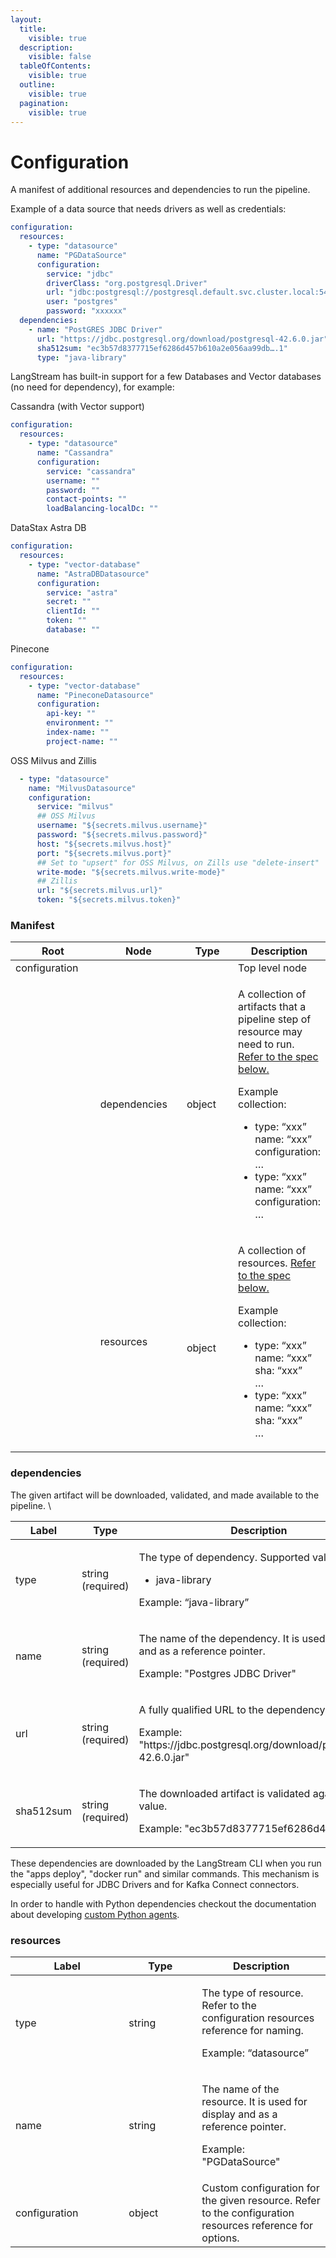 ```yaml
---
layout:
  title:
    visible: true
  description:
    visible: false
  tableOfContents:
    visible: true
  outline:
    visible: true
  pagination:
    visible: true
---
```


# Configuration

A manifest of additional resources and dependencies to run the pipeline.

Example of a data source that needs drivers as well as credentials:

```yaml
configuration:
  resources:
    - type: "datasource"
      name: "PGDataSource"
      configuration:
        service: "jdbc"
        driverClass: "org.postgresql.Driver"
        url: "jdbc:postgresql://postgresql.default.svc.cluster.local:5432/"
        user: "postgres"
        password: "xxxxxx"
  dependencies:
    - name: "PostGRES JDBC Driver"
      url: "https://jdbc.postgresql.org/download/postgresql-42.6.0.jar"
      sha512sum: "ec3b57d8377715ef6286d457b610a2e056aa99db….1"
      type: "java-library"
```

LangStream has built-in support for a few Databases and Vector databases (no need for dependency), for example:

Cassandra (with Vector support)

```yaml
configuration:
  resources:
    - type: "datasource"
      name: "Cassandra"
      configuration:
        service: "cassandra"
        username: ""
        password: ""
        contact-points: ""
        loadBalancing-localDc: ""
```

DataStax Astra DB

```yaml
configuration:
  resources:
    - type: "vector-database"
      name: "AstraDBDatasource"
      configuration:
        service: "astra"
        secret: ""
        clientId: ""
        token: ""
        database: ""
```

Pinecone

```yaml
configuration:
  resources:
    - type: "vector-database"
      name: "PineconeDatasource"
      configuration:
        api-key: ""
        environment: ""
        index-name: ""
        project-name: ""
```

OSS Milvus and Zillis

```yaml
  - type: "datasource"
    name: "MilvusDatasource"
    configuration:
      service: "milvus"
      ## OSS Milvus
      username: "${secrets.milvus.username}"
      password: "${secrets.milvus.password}"
      host: "${secrets.milvus.host}"
      port: "${secrets.milvus.port}"
      ## Set to "upsert" for OSS Milvus, on Zills use "delete-insert"
      write-mode: "${secrets.milvus.write-mode}"
      ## Zillis
      url: "${secrets.milvus.url}"
      token: "${secrets.milvus.token}"
```

### Manifest

<table><thead><tr><th width="148">Root</th><th width="144">Node</th><th width="94">Type</th><th>Description</th></tr></thead><tbody><tr><td>configuration</td><td><br></td><td><br></td><td>Top level node</td></tr><tr><td><br></td><td>dependencies</td><td>object<br></td><td><p>A collection of artifacts that a pipeline step of resource may need to run. <a href="configuration.md#dependencies">Refer to the spec below.</a></p><p></p><p>Example collection:</p><ul><li>type: “xxx”<br>name: “xxx”<br>configuration:<br>    …</li><li>type: “xxx”<br>name: “xxx”<br>configuration:<br>    …</li></ul></td></tr><tr><td><br></td><td>resources</td><td><br>object</td><td><p>A collection of resources. <a href="configuration.md#dependencies">Refer to the spec below.</a></p><p></p><p>Example collection:</p><ul><li>type: “xxx”<br>name: “xxx”<br>sha: “xxx”<br>    …</li><li>type: “xxx”<br>name: “xxx”<br>sha: “xxx”<br>    …</li></ul></td></tr></tbody></table>

### dependencies

The given artifact will be downloaded, validated, and made available to the pipeline. \


<table><thead><tr><th width="156.33333333333331">Label</th><th width="165">Type</th><th>Description</th></tr></thead><tbody><tr><td>type</td><td>string (required)</td><td><p>The type of dependency. Supported values are:</p><ul><li>java-library</li></ul><p>Example: “java-library”</p></td></tr><tr><td>name</td><td>string (required)</td><td><p>The name of the dependency. It is used for display and as a reference pointer.<br></p><p>Example: "Postgres JDBC Driver"</p></td></tr><tr><td>url</td><td>string (required)</td><td><p>A fully qualified URL to the dependency artifact.</p><p></p><p>Example: "https://jdbc.postgresql.org/download/postgresql-42.6.0.jar"</p></td></tr><tr><td>sha512sum</td><td>string (required)</td><td><p>The downloaded artifact is validated against this value.<br></p><p>Example: "ec3b57d8377715ef6286d457…”</p></td></tr></tbody></table>


These dependencies are downloaded by the LangStream CLI when you run the "apps deploy", "docker run" and similar commands.
This mechanism is especially useful for JDBC Drivers and for Kafka Connect connectors.

In order to handle with Python dependencies checkout the documentation about developing [custom Python agents](../pipeline-agents/custom-agents/README.md).

### resources

<table><thead><tr><th width="165.33333333333331">Label</th><th width="101">Type</th><th>Description</th></tr></thead><tbody><tr><td>type</td><td>string</td><td><p>The type of resource. Refer to the configuration resources reference for naming.</p><p></p><p>Example: “datasource”</p></td></tr><tr><td>name</td><td>string</td><td><p>The name of the resource. It is used for display and as a reference pointer.<br></p><p>Example: "PGDataSource"</p></td></tr><tr><td>configuration</td><td>object</td><td>Custom configuration for the given resource. Refer to the configuration resources reference for options.</td></tr></tbody></table>
